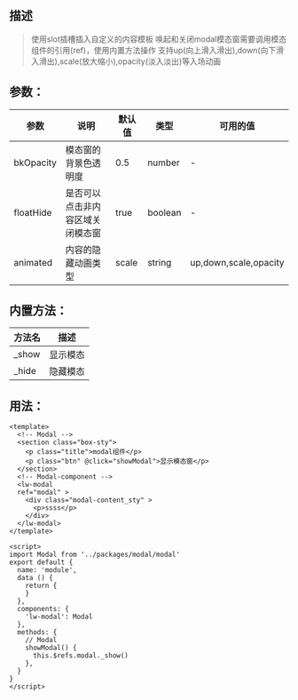 
  ## 描述

  > 使用slot插槽插入自定义的内容模板
  > 唤起和关闭modal模态窗需要调用模态组件的引用(ref)，使用内置方法操作
  > 支持up(向上滑入滑出),down(向下滑入滑出),scale(放大缩小),opacity(淡入淡出)等入场动画
  ## 参数：
  
  | 参数 | 说明 | 默认值 | 类型 | 可用的值
  -|-|-|-|-
  bkOpacity | 模态窗的背景色透明度 | 0.5 | number | -
  floatHide | 是否可以点击非内容区域关闭模态窗 | true | boolean | -
  animated | 内容的隐藏动画类型 | scale | string | up,down,scale,opacity

  ## 内置方法：

  | 方法名 | 描述 |
  -|-
  | _show | 显示模态 | 
  | _hide | 隐藏模态 | 

  ## 用法：
  ```
  <template>
    <!-- Modal -->
    <section class="box-sty">
      <p class="title">modal组件</p>
      <p class="btn" @click="showModal">显示模态窗</p>
    </section>
    <!-- Modal-component -->
    <lw-modal
    ref="modal" >
      <div class="modal-content_sty" >
        <p>ssss</p>
      </div>
    </lw-modal>
  </template>

  <script>
  import Modal from '../packages/modal/modal'
  export default {
    name: 'module',
    data () {
      return {
      }
    },
    components: {
      'lw-modal': Modal
    },
    methods: {
      // Modal
      showModal() {
        this.$refs.modal._show()
      },
    }
  }
  </script>